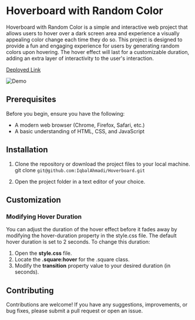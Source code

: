 # Hoverboard with Random Color

Hoverboard with Random Color is a simple and interactive web project that allows users to hover over a dark screen area and experience a visually appealing color change each time they do so. This project is designed to provide a fun and engaging experience for users by generating random colors upon hovering. The hover effect will last for a customizable duration, adding an extra layer of interactivity to the user's interaction.

[Deployed Link](https://iqbalahmadi.github.io/Hoverboard/) <br/>

![Demo](./asset/Demo.gif)

## Prerequisites

Before you begin, ensure you have the following:

- A modern web browser (Chrome, Firefox, Safari, etc.)
- A basic understanding of HTML, CSS, and JavaScript

## Installation

1. Clone the repository or download the project files to your local machine. <br/>
   git clone `git@github.com:IqbalAhmadi/Hoverboard.git`

2. Open the project folder in a text editor of your choice.

## Customization

### Modifying Hover Duration

You can adjust the duration of the hover effect before it fades away by modifying the hover-duration property in the style.css file. The default hover duration is set to 2 seconds. To change this duration:

1. Open the **style.css** file.
2. Locate the **.square:hover** for the .square class.
3. Modify the **transition** property value to your desired duration (in seconds).

## Contributing

Contributions are welcome! If you have any suggestions, improvements, or bug fixes, please submit a pull request or open an issue.
